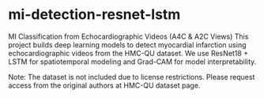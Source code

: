 # mi-detection-resnet-lstm
MI Classification from Echocardiographic Videos (A4C & A2C Views)
This project builds deep learning models to detect myocardial infarction using echocardiographic videos from the HMC-QU dataset.
We use ResNet18 + LSTM for spatiotemporal modeling and Grad-CAM for model interpretability.

Note: The dataset is not included due to license restrictions. Please request access from the original authors at HMC-QU dataset page.
